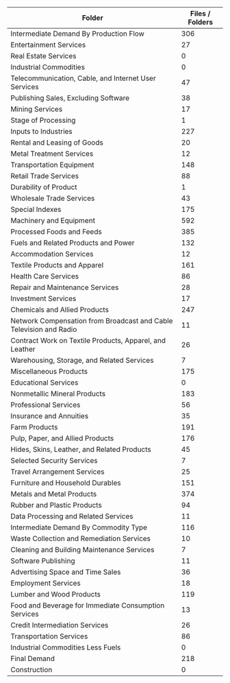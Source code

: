 | Folder                                                             |   Files / Folders |
|--------------------------------------------------------------------|-------------------|
| Intermediate Demand By Production Flow                             |               306 |
| Entertainment Services                                             |                27 |
| Real Estate Services                                               |                 0 |
| Industrial Commodities                                             |                 0 |
| Telecommunication, Cable, and Internet User Services               |                47 |
| Publishing Sales, Excluding Software                               |                38 |
| Mining Services                                                    |                17 |
| Stage of Processing                                                |                 1 |
| Inputs to Industries                                               |               227 |
| Rental and Leasing of Goods                                        |                20 |
| Metal Treatment Services                                           |                12 |
| Transportation Equipment                                           |               148 |
| Retail Trade Services                                              |                88 |
| Durability of Product                                              |                 1 |
| Wholesale Trade Services                                           |                43 |
| Special Indexes                                                    |               175 |
| Machinery and Equipment                                            |               592 |
| Processed Foods and Feeds                                          |               385 |
| Fuels and Related Products and Power                               |               132 |
| Accommodation Services                                             |                12 |
| Textile Products and Apparel                                       |               161 |
| Health Care Services                                               |                86 |
| Repair and Maintenance Services                                    |                28 |
| Investment Services                                                |                17 |
| Chemicals and Allied Products                                      |               247 |
| Network Compensation from Broadcast and Cable Television and Radio |                11 |
| Contract Work on Textile Products, Apparel, and Leather            |                26 |
| Warehousing, Storage, and Related Services                         |                 7 |
| Miscellaneous Products                                             |               175 |
| Educational Services                                               |                 0 |
| Nonmetallic Mineral Products                                       |               183 |
| Professional Services                                              |                56 |
| Insurance and Annuities                                            |                35 |
| Farm Products                                                      |               191 |
| Pulp, Paper, and Allied Products                                   |               176 |
| Hides, Skins, Leather, and Related Products                        |                45 |
| Selected Security Services                                         |                 7 |
| Travel Arrangement Services                                        |                25 |
| Furniture and Household Durables                                   |               151 |
| Metals and Metal Products                                          |               374 |
| Rubber and Plastic Products                                        |                94 |
| Data Processing and Related Services                               |                11 |
| Intermediate Demand By Commodity Type                              |               116 |
| Waste Collection and Remediation Services                          |                10 |
| Cleaning and Building Maintenance Services                         |                 7 |
| Software Publishing                                                |                11 |
| Advertising Space and Time Sales                                   |                36 |
| Employment Services                                                |                18 |
| Lumber and Wood Products                                           |               119 |
| Food and Beverage for Immediate Consumption Services               |                13 |
| Credit Intermediation Services                                     |                26 |
| Transportation Services                                            |                86 |
| Industrial Commodities Less Fuels                                  |                 0 |
| Final Demand                                                       |               218 |
| Construction                                                       |                 0 |